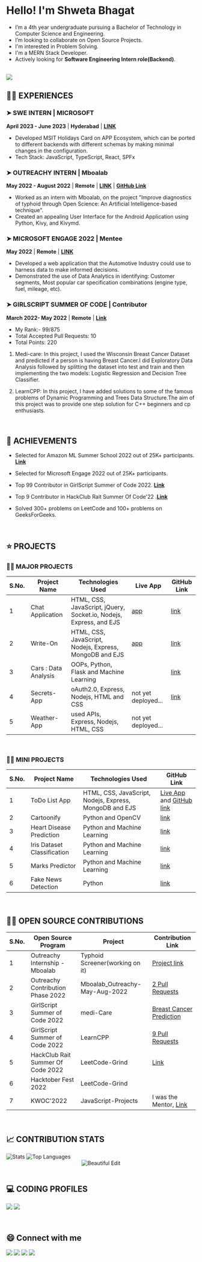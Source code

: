 <!--------------------------------------------------------------------------ABOUT-------------------------------------------------------------------------------->
<h1 align="left">Hello! I'm Shweta Bhagat </h1> 

- I’m  a 4th year undergraduate pursuing a Bachelor of Technology in Computer Science and Engineering.
- I’m looking to collaborate on Open Source Projects.
- I'm interested in Problem Solving.
- I'm a MERN Stack Developer.
- Actively looking for **Software Engineering Intern role(Backend)**.

 <br>
 <img src="https://komarev.com/ghpvc/?username=Shweta2024&color=blue" />


 <br>

<!------------------------------------------------------------------------EXPERIENCE-------------------------------------------------------------------------------->

## 👩‍💻 EXPERIENCES

### ➤ SWE INTERN | MICROSOFT 
**April 2023 - June 2023** | **Hyderabad** | [**LINK**](https://drive.google.com/file/d/1kc0mprH2rz9eG6bEzOTiPJWZ8cHxkz3R/view) 
- Developed MSIT Holidays Card on APP Ecosystem, which can be ported to different backends with different schemas by making minimal changes in the configuration.
- Tech Stack: JavaScript, TypeScript, React, SPFx

### ➤ OUTREACHY INTERN | Mboalab 
**May 2022 - August 2022** | **Remote** | [**LINK**](https://drive.google.com/file/d/16sPNQoffTnmXtGpTpw6AOEdSgzKp8_ui/view) | [**GitHub Link**](https://github.com/nataliyah123/TYPHOID_SCREENER/tree/master)
- Worked as an intern with Mboalab, on the project "Improve diagnostics of typhoid through Open Science: An Artificial Intelligence-based technique".
- Created an appealing User Interface for the Android Application using Python, Kivy, and Kivymd.

### ➤ MICROSOFT ENGAGE 2022 | Mentee
**May 2022** | **Remote** | [**LINK**](https://github.com/Shweta2024/cars-engage-2022)
- Developed a web application that the Automotive Industry could use to harness data to make informed decisions.
- Demonstrated the use of Data Analytics in identifying: Customer segments, Most popular car specification combinations (engine type, fuel, mileage, etc).

### ➤ GIRLSCRIPT SUMMER OF CODE | Contributor
**March 2022- May 2022** | **Remote** | [**Link**](https://drive.google.com/file/d/1L-vgukRAtF-hl2SRc9lUBDNZep5X5m0y/view)
- My Rank:- 99/875 
- Total Accepted Pull Requests: 10
- Total Points: 220

1. Medi-care: In this project, I used the Wisconsin Breast Cancer Dataset and predicted if a person is having Breast Cancer.I did Exploratory Data Analysis followed by splitting the dataset into test and train and then implementing the two models: Logistic Regression and Decision Tree Classifier. 

2. LearnCPP: In this project, I have added solutions to some of the famous problems of Dynamic Programming and Trees Data Structure.The aim of this project was to provide one step solution for C++ beginners and cp enthusiasts.

 <br>
 
 <!------------------------------------------------------------------------ACHIEVEMENTS----------------------------------------------------------------------------->
 
## 🥇 ACHIEVEMENTS

- Selected for Amazon ML Summer School 2022 out of 25K+ participants. [**Link**](https://drive.google.com/file/d/12CWX9C2Ayrx5zLA0pUbi7JjYp_JWczwY/view)

- Selected for Microsoft Engage 2022 out of 25K+ participants.

- Top 99 Contributor in GirlScript Summer of Code 2022. [**Link**](https://drive.google.com/file/d/1L-vgukRAtF-hl2SRc9lUBDNZep5X5m0y/view)

- Top 9 Contributor in HackClub Rait Summer Of Code'22 .[**Link**](https://drive.google.com/file/d/11rPrsoCkaZ-lr5Jz7e0VOQlS8mB-io_1/view)

- Solved 300+ problems on LeetCode and 100+ problems on GeeksForGeeks.

 <br> 
 
 <!-------------------------------------------------------------------------PROJECTS-------------------------------------------------------------------------------->
 
## ⭐ PROJECTS

### 👩‍💻 MAJOR PROJECTS

|S.No.|Project Name|Technologies Used | Live App | GitHub Link |
|--------|----|----|----| ---- |
| 1 | Chat Application | HTML, CSS, JavaScript, jQuery, Socket.io, Nodejs, Express, and EJS | [app](https://chatapp-b8jx.onrender.com/) | [link](https://github.com/Shweta2024/Chat-Application) |
| 2 | Write-On | HTML, CSS, JavaScript, Nodejs, Express, MongoDB and EJS | [app](https://write-on.onrender.com/) | [link](https://github.com/Shweta2024/Write-On) | 
| 3 | Cars : Data Analysis | OOPs, Python, Flask and Machine Learning  |  | [link](https://github.com/Shweta2024/cars-engage-2022) | 
| 4 | Secrets-App | oAuth2.0, Express, Nodejs, HTML and CSS | not yet deployed...  | [link](https://github.com/Shweta2024/Secrets-App)|
| 5 | Weather-App | used APIs, Express, Nodejs, HTML, CSS | not yet deployed... |   |

<br>

### 👩‍💻 MINI PROJECTS

|S.No.|Project Name|Technologies Used | GitHub Link |
|--------|----|----|----|
| 1|ToDo List App| HTML, CSS, JavaScript, Nodejs, Express, MongoDB and EJS| [Live App](https://todo-list-j8sm.onrender.com/) and [GitHub link](https://github.com/Shweta2024/ToDo-List)|
| 2 | Cartoonify | Python and OpenCV | [link](https://github.com/Shweta2024/Cartoonify-Image-Using-OpenCV) |
| 3 | Heart Disease Prediction | Python and Machine Learning |  [link](https://github.com/Shweta2024/HEART-DISEASE-PREDICTION-) |
| 4 | Iris Dataset Classification | Python and Machine Learning   | [link](https://github.com/Shweta2024/IRIS-DATASET-CLASSIFICATION) |
| 5 | Marks Predictor |Python and Machine Learning |  [link](https://github.com/Shweta2024/The-Sparks-Foundation-Tasks/blob/main/Task-1_Prediction_using_Supervised_ML.ipynb) |
| 6 | Fake News Detection | Python |  [link](https://github.com/Shweta2024/FAKE_NEWS_DETECTION) |

 <br>
 
 <!----------------------------------------------------OPEN SOURCE CONTRIBUTIONS------------------------------------------------------------------------------->
 
## 👩‍💻 OPEN SOURCE CONTRIBUTIONS

|S.No.|Open Source Program | Project |  Contribution Link|
|--------|----|----|----|
| 1 | Outreachy Internship - Mboalab | Typhoid Screener(working on it) | [Project link](https://github.com/nataliyah123/TYPHOID_SCREENER/tree/master) |
| 2 | Outreachy Contribution Phase 2022 | Mboalab_Outreachy-May-Aug-2022 | [2 Pull Requests](https://github.com/Mboalab/Mboalab_Outreachy-May-Aug-2022/tree/main/May-August-Contributions/Shweta%20Bhagat) |
| 3 | GirlScript Summer of Code 2022 | medi-Care | [Breast Cancer Prediction](https://github.com/mohit200008/medi-Care/tree/master/BreastCancerPrediction) |
| 4 | GirlScript Summer of Code 2022 | LearnCPP |  [9 Pull Requests](https://github.com/Lakhankumawat/LearnCPP/commits?author=Shweta2024) |
| 5 | HackClub Rait Summer Of Code 2022 | LeetCode-Grind | [Link](https://drive.google.com/file/d/11rPrsoCkaZ-lr5Jz7e0VOQlS8mB-io_1/view) |
| 6 | Hacktober Fest 2022 | LeetCode-Grind | |
| 7 | KWOC'2022 | JavaScript-Projects  | I was the Mentor, [Link](https://github.com/Shweta2024/JavaScript-Projects) |

<br>

<!--------------------------------------------------------------CONTRIBUTION STATS ------------------------------------------------------------------------------>


## 📈 CONTRIBUTION STATS 


 <img alt="Stats" src="https://github-readme-stats.vercel.app/api?username=Shweta2024&show_icons=true&count_private=true&theme=react&hide_border=true&bg_color=0D1117" />
 <img alt="Top Languages" src="https://github-readme-stats.vercel.app/api/top-langs/?username=Shweta2024&langs_count=8&count_private=true&layout=compact&theme=react&hide_border=true&bg_color=0D1117" />
 <div align="center">
<img src="https://github-readme-streak-stats.herokuapp.com/?user=Shweta2024&theme=black-ice&hide_border=true&stroke=0000&background=060A0CD0" alt="Beautiful Edit"/>
</div>

 <br>


<!--------------------------------------------------------------------CODING PROFILES---------------------------------------------------------------------------->


## 💻 CODING PROFILES

<a href="https://leetcode.com/shweta_bhagat/"><img src="https://img.shields.io/badge/leetcode-D14836.svg?style=for-the-badge&logo=leetcode&logoColor=white"></img></a>
<a href="https://auth.geeksforgeeks.org/user/bhagatshweta0216/profile"><img src="https://img.shields.io/badge/geeksforgeeks-%D14836.svg?style=for-the-badge&logo=geeksforgeeks&logoColor=white"></img></a>

<br>

<!--------------------------------------------------------------------------Social Handles----------------------------------------------------------------------->

## 😄 Connect with me 

<a href="https://www.linkedin.com/in/shweta-bhagat-5a3969200/"><img src="https://img.shields.io/badge/linkedin-%230077B5.svg?style=for-the-badge&logo=linkedin&logoColor=white"></img></a>  <a href="https://twitter.com/Shweta_Bhagat_"><img src="https://img.shields.io/badge/twitter-%230077B5.svg?style=for-the-badge&logo=twitter&logoColor=white"></img></a>  <a href="mailto:bhagatshweta0216@gmail.com"><img src="https://img.shields.io/badge/GMAIL-D14836?style=for-the-badge&logo=gmail&logoColor=white"></img></a> <a href="https://medium.com/@bhagatshweta0216"><img src="https://img.shields.io/badge/Medium-D14836?style=for-the-badge&logo=medium&logoColor=white"></img></a>
